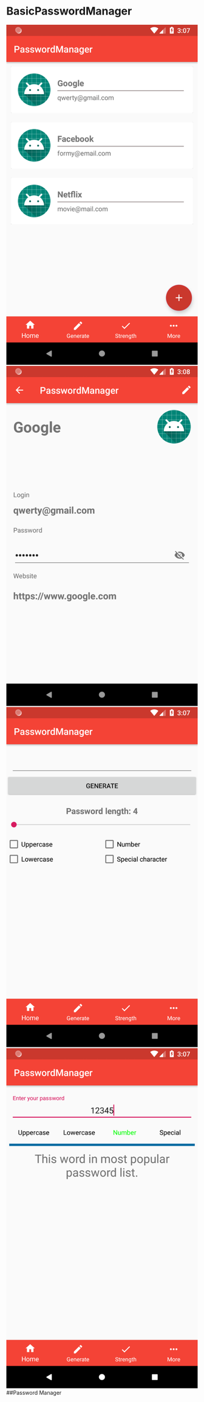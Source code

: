 # BasicPasswordManager
![İsim](https://github.com/mtnylnky/BasicPasswordManager/blob/master/screenshot/Screenshot_1559315250.png) ![İsim](https://github.com/mtnylnky/BasicPasswordManager/blob/master/screenshot/Screenshot_1559315293.png)  ![İsim](https://github.com/mtnylnky/BasicPasswordManager/blob/master/screenshot/Screenshot_1559315257.png) ![İsim](https://github.com/mtnylnky/BasicPasswordManager/blob/master/screenshot/Screenshot_1559315271.png) 
##Password Manager
